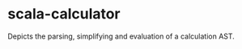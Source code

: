 scala-calculator
================

Depicts the parsing, simplifying and evaluation of a calculation AST.